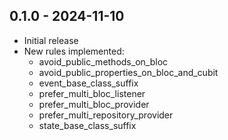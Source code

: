 ## 0.1.0 - 2024-11-10

- Initial release
- New rules implemented:
  - avoid_public_methods_on_bloc
  - avoid_public_properties_on_bloc_and_cubit
  - event_base_class_suffix
  - prefer_multi_bloc_listener
  - prefer_multi_bloc_provider
  - prefer_multi_repository_provider
  - state_base_class_suffix